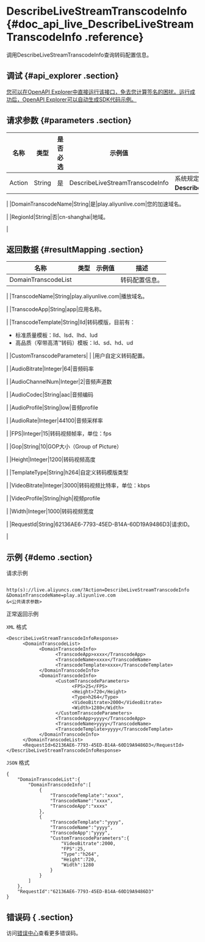 # DescribeLiveStreamTranscodeInfo {#doc_api_live_DescribeLiveStreamTranscodeInfo .reference}

调用DescribeLiveStreamTranscodeInfo查询转码配置信息。

## 调试 {#api_explorer .section}

[您可以在OpenAPI Explorer中直接运行该接口，免去您计算签名的困扰。运行成功后，OpenAPI Explorer可以自动生成SDK代码示例。](https://api.aliyun.com/#product=live&api=DescribeLiveStreamTranscodeInfo&type=RPC&version=2016-11-01)

## 请求参数 {#parameters .section}

|名称|类型|是否必选|示例值|描述|
|--|--|----|---|--|
|Action|String|是|DescribeLiveStreamTranscodeInfo|系统规定参数。取值：**DescribeLiveStreamTranscodeInfo**。

 |
|DomainTranscodeName|String|是|play.aliyunlive.com|您的加速域名。

 |
|RegionId|String|否|cn-shanghai|地域。

 |

## 返回数据 {#resultMapping .section}

|名称|类型|示例值|描述|
|--|--|---|--|
|DomainTranscodeList| | |转码配置信息。

 |
|TranscodeName|String|play.aliyunlive.com|播放域名。

 |
|TranscodeApp|String|app|应用名称。

 |
|TranscodeTemplate|String|lld|转码模版，目前有：

 -   标准质量模板：lld、lsd、lhd、lud
-   高品质（窄带高清™转码）模板：ld、sd、hd、ud

 |
|CustomTranscodeParameters| | |用户自定义转码配置。

 |
|AudioBitrate|Integer|64|音频码率

 |
|AudioChannelNum|Integer|2|音频声道数

 |
|AudioCodec|String|aac|音频编码

 |
|AudioProfile|String|low|音频profile

 |
|AudioRate|Integer|44100|音频采样率

 |
|FPS|Integer|15|转码视频帧率，单位：fps

 |
|Gop|String|10|GOP大小（Group of Picture）

 |
|Height|Integer|1200|转码视频高度

 |
|TemplateType|String|h264|自定义转码模版类型

 |
|VideoBitrate|Integer|3000|转码视频比特率，单位：kbps

 |
|VideoProfile|String|high|视频profile

 |
|Width|Integer|1000|转码视频宽度

 |
|RequestId|String|62136AE6-7793-45ED-B14A-60D19A9486D3|请求ID。

 |

## 示例 {#demo .section}

请求示例

``` {#request_demo}

http(s)://live.aliyuncs.com/?Action=DescribeLiveStreamTranscodeInfo
&DomainTranscodeName=play.aliyunlive.com
&<公共请求参数>

```

正常返回示例

`XML` 格式

``` {#xml_return_success_demo}
<DescribeLiveStreamTranscodeInfoResponse>
	  <DomainTranscodeList>
		    <DomainTranscodeInfo>
			      <TranscodeApp>xxxx</TranscodeApp>
			      <TranscodeName>xxxx</TranscodeName>
			      <TranscodeTemplate>xxxx</TranscodeTemplate>
		    </DomainTranscodeInfo>
		    <DomainTranscodeInfo>
			      <CustomTranscodeParameters>
				        <FPS>25</FPS>
				        <Height>720</Height>
				        <Type>h264</Type>
				        <VideoBitrate>2000</VideoBitrate>
				        <Width>1280</Width>
			      </CustomTranscodeParameters>
			      <TranscodeApp>yyyy</TranscodeApp>
			      <TranscodeName>yyyy</TranscodeName>
			      <TranscodeTemplate>yyyy</TranscodeTemplate>
		    </DomainTranscodeInfo>
	  </DomainTranscodeList>
	  <RequestId>62136AE6-7793-45ED-B14A-60D19A9486D3</RequestId>
</DescribeLiveStreamTranscodeInfoResponse>
```

`JSON` 格式

``` {#json_return_success_demo}
{
	"DomainTranscodeList":{
		"DomainTranscodeInfo":[
			{
				"TranscodeTemplate":"xxxx",
				"TranscodeName":"xxxx",
				"TranscodeApp":"xxxx"
			},
			{
				"TranscodeTemplate":"yyyy",
				"TranscodeName":"yyyy",
				"TranscodeApp":"yyyy",
				"CustomTranscodeParameters":{
					"VideoBitrate":2000,
					"FPS":25,
					"Type":"h264",
					"Height":720,
					"Width":1280
				}
			}
		]
	},
	"RequestId":"62136AE6-7793-45ED-B14A-60D19A9486D3"
}
```

## 错误码 { .section}

访问[错误中心](https://error-center.aliyun.com/status/product/live)查看更多错误码。

